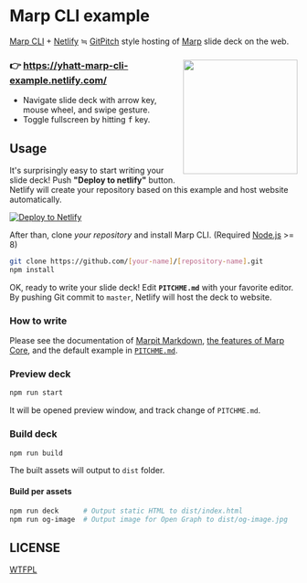 # Marp CLI example

[Marp CLI](https://github.com/marp-team/marp-cli) + [Netlify](https://www.netlify.com/) ≒ [GitPitch](https://gitpitch.com/) style hosting of [Marp](https://github.com/marp-team/marp) slide deck on the web.

[<img src="https://user-images.githubusercontent.com/3993388/51444810-f6118800-1d3f-11e9-91d3-7bc878cb375d.png" align="right" width="200" vspace="10">](https://yhatt-marp-cli-example.netlify.com/)

### :point_right: https://yhatt-marp-cli-example.netlify.com/

- Navigate slide deck with arrow key, mouse wheel, and swipe gesture.
- Toggle fullscreen by hitting <kbd>f</kbd> key.

## Usage

It's surprisingly easy to start writing your slide deck! Push **"Deploy to netlify"** button. Netlify will create your repository based on this example and host website automatically.

[![Deploy to Netlify](https://www.netlify.com/img/deploy/button.svg)](https://app.netlify.com/start/deploy?repository=https://github.com/yhatt/marp-cli-example)

After than, clone _your repository_ and install Marp CLI. (Required [Node.js](https://nodejs.org/) >= 8)

```bash
git clone https://github.com/[your-name]/[repository-name].git
npm install
```

OK, ready to write your slide deck! Edit **`PITCHME.md`** with your favorite editor. By pushing Git commit to `master`, Netlify will host the deck to website.

### How to write

Please see the documentation of [Marpit Markdown](https://marpit.marp.app/markdown), [the features of Marp Core](https://github.com/marp-team/marp-core#features), and the default example in [`PITCHME.md`](https://raw.githubusercontent.com/yhatt/marp-cli-example/master/PITCHME.md).

### Preview deck

```bash
npm run start
```

It will be opened preview window, and track change of `PITCHME.md`.

### Build deck

```bash
npm run build
```

The built assets will output to `dist` folder.

#### Build per assets

```bash
npm run deck      # Output static HTML to dist/index.html
npm run og-image  # Output image for Open Graph to dist/og-image.jpg
```

## LICENSE

[WTFPL](/LICENSE)
